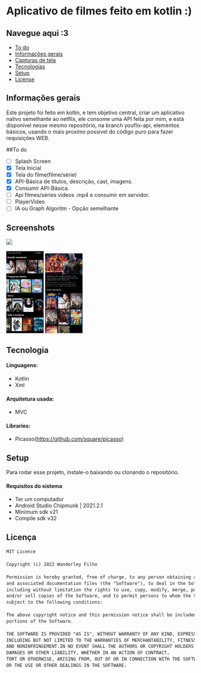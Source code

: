 
# Aplicativo de filmes feito em kotlin :)

## Navegue aqui :3

* [To do](#to-do)
* [Informações gerais](#informações-gerais)
* [Capturas de tela](#screenshots)
* [Tecnologias](#tecnologia)
* [Setup](#setup)
* [License](#license)

## Informações gerais

Este projeto foi feito em kotlin, e tem objetivo central, criar um aplicativo nativo semelhante ao netflix,
ele consome uma API feita por mim, e está disponível nesse mesmo repositório, na branch youflix-api,
elementos básicos, usando o mais proximo possivel do código puro para fazer requisições WEB.

##To do

- [ ] Splash Screen
- [x] Tela Inicial
- [x] Tela do filme(filme/série)
- [x] API-Básica de títulos, descrição, cast, imagens.
- [x] Consumir API-Básica.
- [ ] Api filmes/séries videos .mp4 e consumir em servidor.
- [ ] PlayerVideo
- [ ] IA ou Graph Algoritm - Opção semelhante

## Screenshots
 <img src="images/gif.gif" width="100" />
<p float="left">
  <img src="images/1-home.PNG" width="100" /> 
  <img src="images/2-movie.PNG" width="100" />
</p>

## Tecnologia

#### Linguagens:

- Kotlin 
- Xml

#### Arquitetura usada:
- MVC

#### Libraries:

- Picasso(https://github.com/square/picasso)

## Setup

Para rodar esse projeto, instale-o baixando ou clonando o repositório.

#### Requisitos do sistema 

- Ter um computador
- Android Studio Chipmunk | 2021.2.1
- Minimum sdk v21
- Compile sdk v32

## Licença

```html
MIT Licence 

Copyright (c) 2022 Wanderley Filho

Permission is hereby granted, free of charge, to any person obtaining a copy of this software
and associated documentation files (the "Software"), to deal in the Software without restriction,
including without limitation the rights to use, copy, modify, merge, publish, distribute, sublicense,
and/or sell copies of the Software, and to permit persons to whom the Software is furnished to do so, 
subject to the following conditions:

The above copyright notice and this permission notice shall be included in all copies or substantial 
portions of the Software.

THE SOFTWARE IS PROVIDED "AS IS", WITHOUT WARRANTY OF ANY KIND, EXPRESS OR IMPLIED, 
INCLUDING BUT NOT LIMITED TO THE WARRANTIES OF MERCHANTABILITY, FITNESS FOR A PARTICULAR PURPOSE
AND NONINFRINGEMENT.IN NO EVENT SHALL THE AUTHORS OR COPYRIGHT HOLDERS BE LIABLE FOR ANY CLAIM,
DAMAGES OR OTHER LIABILITY, WHETHER IN AN ACTION OF CONTRACT,
TORT OR OTHERWISE, ARISING FROM, OUT OF OR IN CONNECTION WITH THE SOFTWARE
OR THE USE OR OTHER DEALINGS IN THE SOFTWARE.
```
